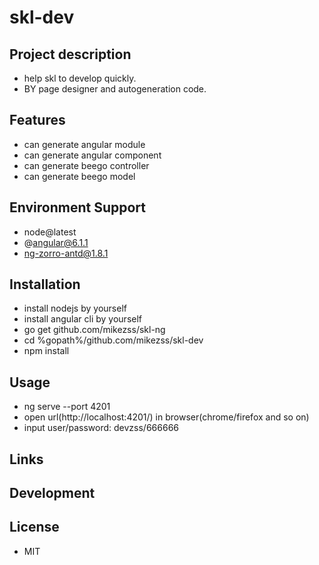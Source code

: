 # skl-dev  

## Project description  
* help skl to develop quickly.   
* BY page designer and autogeneration code.  

## Features  
* can generate angular module  
* can generate angular component  
* can generate beego controller  
* can generate beego model  

## Environment Support  
* node@latest  
* @angular@6.1.1  
* ng-zorro-antd@1.8.1  

## Installation  
* install nodejs by yourself  
* install angular cli by yourself  
* go get github.com/mikezss/skl-ng  
* cd %gopath%/github.com/mikezss/skl-dev  
* npm install


## Usage  
* ng serve  --port 4201  
* open url(http://localhost:4201/) in browser(chrome/firefox and so on)  
* input user/password: devzss/666666   

## Links  

## Development  


## License  
* MIT  


